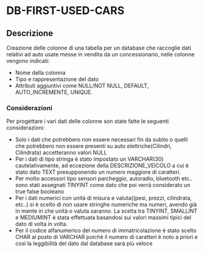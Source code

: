 # DB-FIRST-USED-CARS

## Descrizione

Creazione delle colonne di una tabella per un database che raccoglie dati relativi ad auto usate messe in vendita da un concessionario, nelle colonne vengono indicati:

- Nome della colonna
- Tipo e rappresentazione del dato
- Attributi aggiuntivi come NULL/NOT NULL, DEFAULT, AUTO_INCREMENTE, UNIQUE.

### Considerazioni

Per progettare i vari dati delle colonne son state fatte le seguenti considerazioni:

- Solo i dati che potrebbero non essere necessari fin da subito o quelli che potrebbero non essere presenti su auto elettriche(Cilindri, Cilindrata) accetteranno valori NULL
- Per i dati di tipo stringa è stato impostato un VARCHAR(30) cautelativamente, ad eccezione della DESCRIZIONE_VEICOLO a cui è stato dato TEXT presupponendo un numero maggiore di caratteri.
- Per molto accessori tipo sensori parcheggio, autoradio, bluetooth etc.. sono stati assegnati TINYINT come dato che poi verrà considerato un true false booleano
- Per i dati numerici con unità di misura e valuta((pesi, prezzi, cilindrata, etc..) si è scelto di non usare stringhe numeriche ma numeri, avendo già in mente in che unità o valuta saranno.
  La scelta tra TINYINT, SMALLINT e MEDIUMINT è stata effettuata basandosi sui valori massimi tipici del dato di volta in volta.
- Per il codice alfanumerico del numero di immatricolazione è stato scelto CHAR al posto di VARCHAR poichè il numero di caratteri è noto a priori e così la leggibilità del dato dal database sarà più veloce
